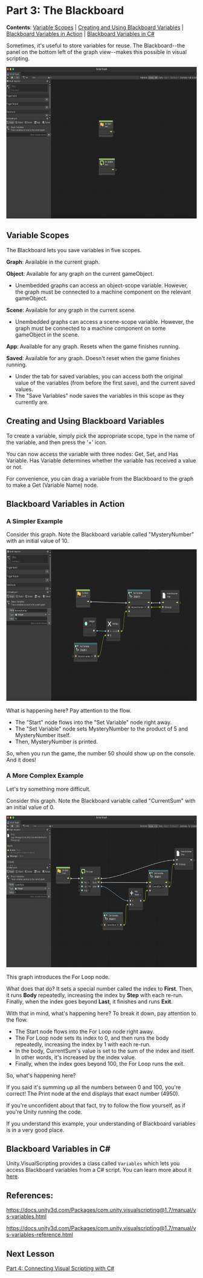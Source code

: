 # Part 3: The Blackboard

**Contents**: [Variable Scopes](#variable-scopes) | [Creating and Using Blackboard Variables](#creating-and-using-blackboard-variables) | [Blackboard Variables in Action](#blackboard-variables-in-action) | [Blackboard Variables in C#](#blackboard-variables-in-c)

Sometimes, it's useful to store variables for reuse. The Blackboard--the panel on the bottom left of the graph view--makes this possible in visual scripting.

<img alt="img1.png" height="400" src="../Images/3/img1.png"/>

## Variable Scopes

The Blackboard lets you save variables in five scopes.

**Graph**: Available in the current graph.

**Object**: Available for any graph on the current gameObject. 
- Unembedded graphs can access an object-scope variable. However, the graph must be connected to a machine component on the relevant gameObject.

**Scene**: Available for any graph in the current scene.
- Unembedded graphs can access a scene-scope variable. However, the graph must be connected to a machine component on some gameObject in the scene.

**App**: Available for any graph. Resets when the game finishes running.

**Saved**: Available for any graph. Doesn't reset when the game finishes running.
- Under the tab for saved variables, you can access both the original value of the variables (from before the first save), and the current saved values.
- The "Save Variables" node saves the variables in this scope as they currently are.

## Creating and Using Blackboard Variables

To create a variable, simply pick the appropriate scope, type in the name of the variable, and then press the '+' icon.

You can now access the variable with three nodes: Get, Set, and Has Variable. Has Variable determines whether the variable has received a value or not.

For convenience, you can drag a variable from the Blackboard to the graph to make a Get (Variable Name) node.

## Blackboard Variables in Action

### A Simpler Example

Consider this graph. Note the Blackboard variable called "MysteryNumber" with an initial value of 10.

<img alt="img3.png" height="400" src="../Images/3/img3.png"/>

What is happening here? Pay attention to the flow.
- The "Start" node flows into the "Set Variable" node right away.
- The "Set Variable" node sets MysteryNumber to the product of 5 and MysteryNumber itself.
- Then, MysteryNumber is printed.

So, when you run the game, the number 50 should show up on the console. And it does!

### A More Complex Example

Let's try something more difficult.

Consider this graph. Note the Blackboard variable called "CurrentSum" with an initial value of 0.

<img alt="img2.png" height="400" src="../Images/3/img2.png"/>

This graph introduces the For Loop node.

What does that do? It sets a special number called the index to **First**. Then, it runs **Body** repeatedly, increasing the index by **Step** with each re-run. Finally, when the index goes beyond **Last**, it finishes and runs **Exit**.

With that in mind, what's happening here?  To break it down, pay attention to the flow.

- The Start node flows into the For Loop node right away.
- The For Loop node sets its index to 0, and then runs the body repeatedly, increasing the index by 1 with each re-run.
- In the body, CurrentSum's value is set to the sum of the index and itself. In other words, it's increased by the index value.
- Finally, when the index goes beyond 100, the For Loop runs the exit.


So, what's happening here?

If you said it's summing up all the numbers between 0 and 100, you're correct! The Print node at the end displays that exact number (4950).

If you're unconfident about that fact, try to follow the flow yourself, as if you're Unity running the code.

If you understand this example, your understanding of Blackboard variables is in a very good place.

## Blackboard Variables in C#

Unity.VisualScripting provides a class called `Variables` which lets you access Blackboard variables from a C# script. You can learn more about it [here](https://docs.unity3d.com/Packages/com.unity.visualscripting@1.7/manual/vs-variables-reference.html).

## References:

https://docs.unity3d.com/Packages/com.unity.visualscripting@1.7/manual/vs-variables.html

https://docs.unity3d.com/Packages/com.unity.visualscripting@1.7/manual/vs-variables-reference.html

## Next Lesson

[Part 4: Connecting Visual Scripting with C#](4_ConnectingVisualScriptingWithC%23.md)